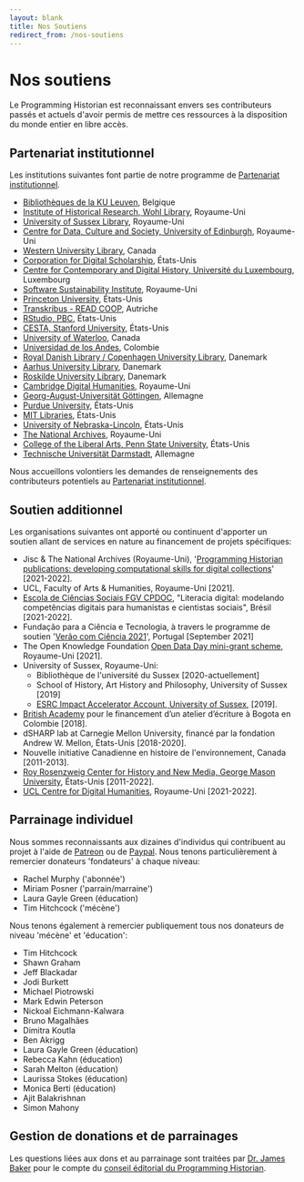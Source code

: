 ```yaml
---
layout: blank
title: Nos Soutiens
redirect_from: /nos-soutiens
---
```


# Nos soutiens

Le Programming Historian est reconnaissant envers ses contributeurs passés et actuels d'avoir permis de mettre ces ressources à la disposition du monde entier en libre accès.

## Partenariat institutionnel
Les institutions suivantes font partie de notre programme de [Partenariat institutionnel](pi).

- [Bibliothèques de la KU Leuven](https://bib.kuleuven.be/), Belgique
- [Institute of Historical Research, Wohl Library](https://www.history.ac.uk/library), Royaume-Uni
- [University of Sussex Library](https://www.sussex.ac.uk/library/), Royaume-Uni
- [Centre for Data, Culture and Society, University of Edinburgh](https://www.cdcs.ed.ac.uk/), Royaume-Uni
- [Western University Library](https://www.lib.uwo.ca/), Canada
- [Corporation for Digital Scholarship](https://digitalscholar.org/), États-Unis
- [Centre for Contemporary and Digital History, Université du Luxembourg](https://www.c2dh.uni.lu/), Luxembourg
- [Software Sustainability Institute](https://www.software.ac.uk/), Royaume-Uni
- [Princeton University](https://www.princeton.edu/), États-Unis
- [Transkribus - READ COOP](https://readcoop.eu/), Autriche
- [RStudio, PBC](https://rstudio.com/), États-Unis
- [CESTA, Stanford University](https://cesta.stanford.edu/), États-Unis
- [University of Waterloo](https://uwaterloo.ca/), Canada
- [Universidad de los Andes](https://uniandes.edu.co/), Colombie
- [Royal Danish Library / Copenhagen University Library](https://www.kb.dk), Danemark
- [Aarhus University Library](https://library.au.dk/), Danemark
- [Roskilde University Library](https://ruc.dk/en/roskilde-university-library), Danemark
- [Cambridge Digital Humanities](https://www.cdh.cam.ac.uk/), Royaume-Uni
- [Georg-August-Universität Göttingen](https://www.uni-goettingen.de/), Allemagne
- [Purdue University](https://www.purdue.edu/), États-Unis
- [MIT Libraries](https://libraries.mit.edu/), États-Unis
- [University of Nebraska-Lincoln](https://www.unl.edu/), États-Unis
- [The National Archives](https://www.nationalarchives.gov.uk/), Royaume-Uni
- [College of the Liberal Arts, Penn State University](https://la.psu.edu/), États-Unis
- [Technische Universität Darmstadt](https://www.tu-darmstadt.de/), Allemagne

Nous accueillons volontiers les demandes de renseignements des contributeurs potentiels au [Partenariat institutionnel](pi).

## Soutien additionnel

Les organisations suivantes ont apporté ou continuent d'apporter un soutien allant de services en nature au financement de projets spécifiques:

- Jisc & The National Archives (Royaume-Uni), '[Programming Historian publications: developing computational skills for digital collections](https://research.jiscinvolve.org/wp/2021/07/23/boost-your-skills-in-working-with-digital-collections/)' [2021-2022].
- UCL, Faculty of Arts & Humanities, Royaume-Uni [2021].
- [Escola de Ciências Sociais FGV CPDOC](https://portal.fgv.br), "Literacia digital: modelando competências digitais para humanistas e cientistas sociais", Brésil [2021-2022].
- Fundação para a Ciência e Tecnologia, à travers le programme de soutien '[Verão com Ciência 2021](https://www.fct.pt/apoios/veraocomciencia/index.phtml.pt)', Portugal [September 2021]
- The Open Knowledge Foundation [Open Data Day mini-grant scheme](https://blog.okfn.org/2021/02/12/meet-the-organisations-receiving-open-data-day-2021-mini-grants/), Royaume-Uni [2021].
- University of Sussex, Royaume-Uni:
    - Bibliothèque de l'université du Sussex [2020-actuellement]
    - School of History, Art History and Philosophy, University of Sussex [2019]
    - [ESRC Impact Accelerator Account, University of Sussex](http://www.sussex.ac.uk/staff/research/rqi/rqi_information_and_support/rqi_impact_funding/if-esrciaa/), [2019].
- [British Academy](https://www.thebritishacademy.ac.uk/projects/writing-workshops-2018-digital-humanities/) pour le financement d’un atelier d’écriture à Bogota en Colombie [2018].
- dSHARP lab at Carnegie Mellon University, financé par la fondation Andrew W. Mellon, États-Unis [2018-2020].
- Nouvelle initiative Canadienne en histoire de l'environnement, Canada [2011-2013].
- [Roy Rosenzweig Center for History and New Media, George Mason University](https://rrchnm.org/), États-Unis [2011-2022].
- [UCL Centre for Digital Humanities](https://www.ucl.ac.uk/digital-humanities/), Royaume-Uni [2021-2022].

## Parrainage individuel

Nous sommes reconnaissants aux dizaines d'individus qui contribuent au projet à l'aide de [Patreon](https://www.patreon.com/theprogramminghistorian) ou de [Paypal](https://www.paypal.com/cgi-bin/webscr?cmd=_s-xclick&hosted_button_id=7BGHUZRVS4LYL&source=url). Nous tenons particulièrement à remercier donateurs 'fondateurs' à chaque niveau:

- Rachel Murphy ('abonnée')
- Miriam Posner ('parrain/marraine')
- Laura Gayle Green (éducation)
- Tim Hitchcock ('mécène')

Nous tenons également à remercier publiquement tous nos donateurs de niveau 'mécène' et 'éducation':

- Tim Hitchcock
- Shawn Graham
- Jeff Blackadar
- Jodi Burkett
- Michael Piotrowski
- Mark Edwin Peterson
- Nickoal Eichmann-Kalwara
- Bruno Magalhães
- Dimitra Koutla
- Ben Akrigg
- Laura Gayle Green (éducation)
- Rebecca Kahn (éducation)
- Sarah Melton (éducation)
- Laurissa Stokes (éducation)
- Monica Berti (éducation)
- Ajit Balakrishnan
- Simon Mahony

## Gestion de donations et de parrainages

Les questions liées aux dons et au parrainage sont traitées par [Dr. James Baker](https://github.com/drjwbaker) pour le compte du [conseil éditorial du Programming Historian](/fr/equipe-projet).
